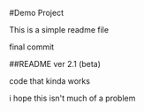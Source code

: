 #Demo Project

This is a simple readme file

final commit

##README ver 2.1 (beta)

code that kinda works

i hope this isn't much of a problem